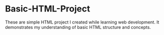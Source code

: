 # Basic-HTML-Project
These are simple HTML project I created while learning web development. It demonstrates my understanding of basic HTML structure and concepts.
